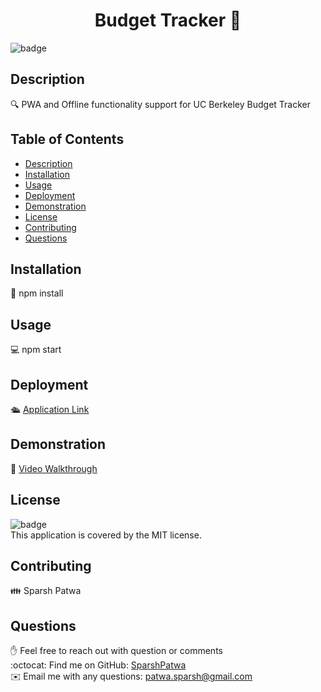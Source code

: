 
<h1 align="center">Budget Tracker 👋</h1>

![badge](https://img.shields.io/badge/license-MIT-brightgreen)<br />

## Description
🔍 PWA and Offline functionality support for UC Berkeley Budget Tracker 

## Table of Contents
- [Description](#description)
- [Installation](#installation)
- [Usage](#usage)
- [Deployment](#deployment)
- [Demonstration](#demonstration)
- [License](#license)
- [Contributing](#contributing)
- [Questions](#questions)

## Installation
💾 npm install

## Usage
💻 npm start

## Deployment
🛳 [Application Link](https://budgetrackr.herokuapp.com/)

## Demonstration  
🎥 [Video Walkthrough](./public/assets/video-demo.mov)

## License
![badge](https://img.shields.io/badge/license-MIT-brightgreen)
<br />
This application is covered by the MIT license. 

## Contributing
👪 Sparsh Patwa

## Questions
✋ Feel free to reach out with question or comments  
:octocat: Find me on GitHub: [SparshPatwa](https://github.com/SparshPatwa)  
✉️ Email me with any questions: patwa.sparsh@gmail.com

